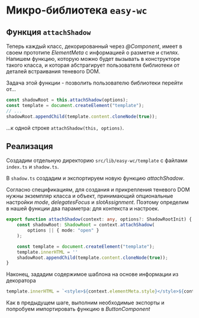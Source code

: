 # Микро-библиотека `easy-wc`

## Функция `attachShadow`

Теперь каждый класс, декорированный через *@Component*, имеет в своем прототипе *ElementMeta* с информацией о разметке и стилях. Напишем функцию, которую можно будет вызывать в конструкторе такого класса, и которая абстрагирует пользователя библиотеки от деталей встраивания теневого DOM.

Задача этой функции - позволить пользователю библиотеки перейти от...

```ts
const shadowRoot = this.attachShadow(options);
const template = document.createElement("template");
// ...
shadowRoot.appendChild(template.content.cloneNode(true));
```

...к одной строке `attachShadow(this, options)`.

## Реализация

Создадим отдельную директорию `src/lib/easy-wc/template` с файлами `index.ts` и `shadow.ts`.

В `shadow.ts` создадим и экспортируем новую функцию *attachShadow*.

Согласно спецификациям, для создания и прикрепления теневого DOM нужны экземпляр класса и объект, принимающий опциональные настройки *mode*, *delegatesFocus* и *slotAssignment*. Поэтому определим в нашей функции два параметра: для контекста и настроек.

```ts
export function attachShadow(context: any, options?: ShadowRootInit) {
    const shadowRoot: ShadowRoot = context.attachShadow(
        options || { mode: "open" }
    );

    const template = document.createElement("template");
    template.innerHTML = ''
    shadowRoot.appendChild(template.content.cloneNode(true));
}
```

Наконец, зададим содержимое шаблона на основе информации из декоратора

```ts
template.innerHTML = `<style>${context.elementMeta.style}</style>${context.elementMeta.template}`;
```

Как в предыдущем шаге, выполним необходимые экспорты и попробуем импортировать функцию в *ButtonComponent*
